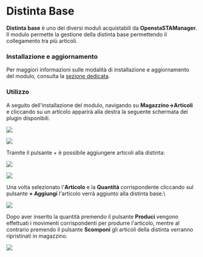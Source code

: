 # Distinta Base

**Distinta base** è uno dei diversi moduli acquistabili da **OpenstaSTAManager.** Il modulo permette la gestione della distinta base permettendo il collegamento tra più articoli.

### Installazione e aggiornamento

Per maggiori informazioni sulle modalità di installazione e aggiornamento del modulo, consulta la [sezione dedicata](installazione-e-aggiornamento.md).

### Utilizzo

A seguito dell'installazione del modulo, navigando su **Magazzino->Articoli** e cliccando su un articolo apparirà alla destra la seguente schermata dei plugin disponibili.

![](https://firebasestorage.googleapis.com/v0/b/gitbook-x-prod.appspot.com/o/spaces%2F-LZJeLg23eVDvrCv74U7-887967055%2Fuploads%2F0r5WwNOWmZRBFsmHmix2%2Ffile.png?alt=media)

![](https://firebasestorage.googleapis.com/v0/b/gitbook-x-prod.appspot.com/o/spaces%2F-LZJeLg23eVDvrCv74U7-887967055%2Fuploads%2F7bFbga6PRla1S7Xn2p9X%2Ffile.png?alt=media)

Tramite il pulsante + è possibile aggiungere articoli alla distinta:

![](https://firebasestorage.googleapis.com/v0/b/gitbook-x-prod.appspot.com/o/spaces%2F-LZJeLg23eVDvrCv74U7-887967055%2Fuploads%2FKVe2BULLYbOnXWr6VGRP%2Ffile.png?alt=media)

![](https://firebasestorage.googleapis.com/v0/b/gitbook-x-prod.appspot.com/o/spaces%2F-LZJeLg23eVDvrCv74U7-887967055%2Fuploads%2FqAMJDYUqucfqD2blmt3I%2Ffile.png?alt=media)

Una volta selezionato l'**Articolo** e la **Quantità** corrispondente cliccando sul pulsante **+ Aggiungi** l'articolo verrà aggiunto alla distinta base.\


![](https://firebasestorage.googleapis.com/v0/b/gitbook-x-prod.appspot.com/o/spaces%2F-LZJeLg23eVDvrCv74U7-887967055%2Fuploads%2FAUsfEDSpvhObytU9ooi5%2Ffile.png?alt=media)

Dopo aver inserito la quantità premendo il pulsante **Produci** vengono effettuati i movimenti corrispondenti per produrre l'articolo, mentre al contrario premendo il pulsante **Scomponi** gli articoli della distinta verranno ripristinati in magazzino.

![](https://firebasestorage.googleapis.com/v0/b/gitbook-x-prod.appspot.com/o/spaces%2F-LZJeLg23eVDvrCv74U7-887967055%2Fuploads%2FIauNlecCn84JIHNjCNPX%2Ffile.png?alt=media)
